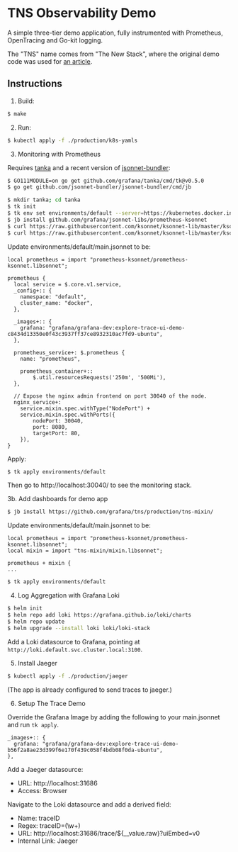 # TNS Observability Demo

A simple three-tier demo application, fully instrumented with Prometheus, OpenTracing and Go-kit logging.

The "TNS" name comes from "The New Stack", where the original demo code was used for [an article](https://thenewstack.io/how-to-detect-map-and-monitor-docker-containers-with-weave-scope-from-weaveworks/).

## Instructions

1. Build:

```sh
$ make
```

2. Run:

```sh
$ kubectl apply -f ./production/k8s-yamls
```

3. Monitoring with Prometheus

Requires [tanka](https://github.com/grafana/tanka) and a recent version of [jsonnet-bundler](https://github.com/jsonnet-bundler/jsonnet-bundler):

```sh
$ GO111MODULE=on go get github.com/grafana/tanka/cmd/tk@v0.5.0
$ go get github.com/jsonnet-bundler/jsonnet-bundler/cmd/jb
```

```sh
$ mkdir tanka; cd tanka
$ tk init
$ tk env set environments/default --server=https://kubernetes.docker.internal:6443 # if you're using docker desktop.
$ jb install github.com/grafana/jsonnet-libs/prometheus-ksonnet
$ curl https://raw.githubusercontent.com/ksonnet/ksonnet-lib/master/ksonnet.beta.3/k8s.libsonnet > vendor/k8s.libsonnet
$ curl https://raw.githubusercontent.com/ksonnet/ksonnet-lib/master/ksonnet.beta.3/k.libsonnet > vendor/k.libsonnet
```

Update environments/default/main.jsonnet to be:

```
local prometheus = import "prometheus-ksonnet/prometheus-ksonnet.libsonnet";

prometheus {
  local service = $.core.v1.service,
  _config+:: {
    namespace: "default",
    cluster_name: "docker",
  },

  _images+:: {
    grafana: "grafana/grafana-dev:explore-trace-ui-demo-c8434d13350e0f43c3937ff37ce8932310ac7fd9-ubuntu",
  },

  prometheus_service+: $.prometheus {
    name: "prometheus",

    prometheus_container+::
        $.util.resourcesRequests('250m', '500Mi'),
  },

  // Expose the nginx admin frontend on port 30040 of the node.
  nginx_service+:
    service.mixin.spec.withType("NodePort") +
    service.mixin.spec.withPorts({
        nodePort: 30040,
        port: 8080,
        targetPort: 80,
    }),
}
```

Apply:

```sh
$ tk apply environments/default
```

Then go to http://localhost:30040/ to see the monitoring stack.

3b. Add dashboards for demo app

```sh
$ jb install https://github.com/grafana/tns/production/tns-mixin/
```
Update environments/default/main.jsonnet to be:

```
local prometheus = import "prometheus-ksonnet/prometheus-ksonnet.libsonnet";
local mixin = import "tns-mixin/mixin.libsonnet";

prometheus + mixin {
...
```

```sh
$ tk apply environments/default
```

4. Log Aggregation with Grafana Loki

```bash
$ helm init
$ helm repo add loki https://grafana.github.io/loki/charts
$ helm repo update
$ helm upgrade --install loki loki/loki-stack
```

Add a Loki datasource to Grafana, pointing at `http://loki.default.svc.cluster.local:3100`.

5. Install Jaeger

```sh
$ kubectl apply -f ./production/jaeger
```

(The app is already configured to send traces to jaeger.)

6. Setup The Trace Demo

Override the Grafana Image by adding the following to your main.jsonnet and run `tk apply`.

```
_images+:: {
  grafana: "grafana/grafana-dev:explore-trace-ui-demo-b56f2a8ae23d399f6e170f439c058f4bdb08f0da-ubuntu",
},
```

Add a Jaeger datasource:

- URL: http://localhost:31686
- Access: Browser

Navigate to the Loki datasource and add a derived field:

- Name: traceID
- Regex: traceID=(\w+)
- URL:  http://localhost:31686/trace/${__value.raw}?uiEmbed=v0
- Internal Link: Jaeger